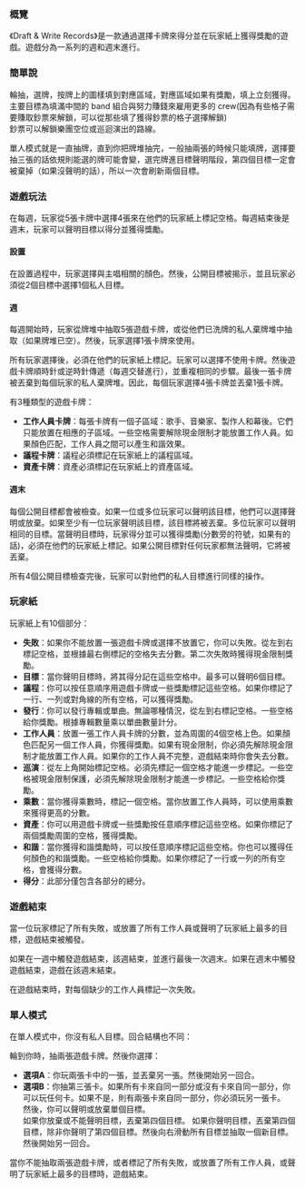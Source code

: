 ### 概覽
《Draft & Write Records》是一款通過選擇卡牌來得分並在玩家紙上獲得獎勵的遊戲。遊戲分為一系列的週和週末進行。

### 簡單說
輪抽，選牌，按牌上的圖樣填到對應區域，對應區域如果有獎勵，填上立刻獲得。  
主要目標為填滿中間的 band 組合與努力賺錢來雇用更多的 crew(因為有些格子需要賺取鈔票來解鎖，可以從那些填了獲得鈔票的格子選擇解鎖)  
鈔票可以解鎖樂團空位或巡迴演出的路線。  
  
單人模式就是一直抽牌，直到你把牌堆抽完，一般抽兩張的時候只能填牌，選擇要抽三張的話依規則能選的牌可能會變，選完牌進目標聲明階段，第四個目標一定會被棄掉（如果沒聲明的話），所以一次會刷新兩個目標。
### 遊戲玩法
在每週，玩家從5張卡牌中選擇4張來在他們的玩家紙上標記空格。每週結束後是週末，玩家可以聲明目標以得分並獲得獎勵。

#### 設置
在設置過程中，玩家選擇與主唱相關的顏色。然後，公開目標被揭示，並且玩家必須從2個目標中選擇1個私人目標。

#### 週
每週開始時，玩家從牌堆中抽取5張遊戲卡牌，或從他們已洗牌的私人棄牌堆中抽取（如果牌堆已空）。然後，玩家選擇1張卡牌來使用。

所有玩家選擇後，必須在他們的玩家紙上標記。玩家可以選擇不使用卡牌。然後遊戲卡牌順時針或逆時針傳遞（每週交替進行），並重複相同的步驟。最後一張卡牌被丟棄到每個玩家的私人棄牌堆。因此，每個玩家選擇4張卡牌並丟棄1張卡牌。

有3種類型的遊戲卡牌：
- **工作人員卡牌**：每張卡牌有一個子區域：歌手、音樂家、製作人和幕後。它們只能放置在相應的子區域。一些空格需要解除現金限制才能放置工作人員。如果顏色匹配，工作人員之間可以產生和諧效果。
- **議程卡牌**：議程必須標記在玩家紙上的議程區域。
- **資產卡牌**：資產必須標記在玩家紙上的資產區域。

#### 週末
每個公開目標都會被檢查。如果一位或多位玩家可以聲明該目標，他們可以選擇聲明或放棄。如果至少有一位玩家聲明該目標，該目標將被丟棄。多位玩家可以聲明相同的目標。當聲明目標時，玩家得分並可以獲得獎勵(分數旁的符號，如果有的話)，必須在他們的玩家紙上標記。如果公開目標對任何玩家都無法聲明，它將被丟棄。

所有4個公開目標檢查完後，玩家可以對他們的私人目標進行同樣的操作。

### 玩家紙
玩家紙上有10個部分：
- **失敗**：如果你不能放置一張遊戲卡牌或選擇不放置它，你可以失敗。從左到右標記空格，並根據最右側標記的空格失去分數。第二次失敗時獲得現金限制獎勵。
- **目標**：當你聲明目標時，將其得分記在這些空格中。最多可以聲明6個目標。
- **議程**：你可以按任意順序用遊戲卡牌或一些獎勵標記這些空格。如果你標記了一行、一列或對角線的所有空格，可以獲得獎勵。
- **發行**：你可以發行專輯或單曲。無論哪種情況，從左到右標記空格。一些空格給你獎勵。根據專輯數量乘以單曲數量計分。
- **工作人員**：放置一張工作人員卡牌的分數，並為周圍的4個空格上色。如果顏色匹配另一個工作人員，你獲得獎勵。如果有現金限制，你必須先解除現金限制才能放置工作人員。如果你的工作人員不完整，遊戲結束時你會失去分數。
- **巡演**：從左上角開始標記空格。必須先標記一個空格才能進一步標記。一些空格被現金限制保護，必須先解除現金限制才能進一步標記。一些空格給你獎勵。
- **乘數**：當你獲得乘數時，標記一個空格。當你放置工作人員時，可以使用乘數來獲得更高的分數。
- **資產**：你可以用遊戲卡牌或一些獎勵按任意順序標記這些空格。如果你標記了兩個獎勵周圍的空格，獲得獎勵。
- **和諧**：當你獲得和諧獎勵時，可以按任意順序標記這些空格。你也可以獲得任何顏色的和諧獎勵。一些空格給你獎勵。如果你標記了一行或一列的所有空格，會獲得分數。
- **得分**：此部分僅包含各部分的總分。

### 遊戲結束
當一位玩家標記了所有失敗，或放置了所有工作人員或聲明了玩家紙上最多的目標，遊戲結束被觸發。

如果在一週中觸發遊戲結束，該週結束，並進行最後一次週末。如果在週末中觸發遊戲結束，遊戲在該週末結束。

在遊戲結束時，對每個缺少的工作人員標記一次失敗。

### 單人模式
在單人模式中，你沒有私人目標。回合結構也不同：

輪到你時，抽兩張遊戲卡牌。然後你選擇：

- **選項A**：你玩兩張卡中的一張，並丟棄另一張。然後開始另一回合。
- **選項B**：你抽第三張卡。如果所有卡來自同一部分或沒有卡來自同一部分，你可以玩任何卡。如果不是，則有兩張卡來自同一部分，你必須玩另一張卡。  
然後，你可以聲明或放棄單個目標。  
如果你放棄或不能聲明目標，丟棄第四個目標。
如果你聲明目標，丟棄第四個目標，除非你聲明了第四個目標。然後向右滑動所有目標並抽取一個新目標。然後開始另一回合。

當你不能抽取兩張遊戲卡牌，或者標記了所有失敗，或放置了所有工作人員，或聲明了玩家紙上最多的目標時，遊戲結束。